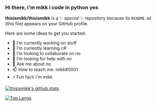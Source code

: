 ### Hi there, i'm mikk i code in python yes

**thisismikk/thisismikk** is a ✨ _special_ ✨ repository because its `README.md` (this file) appears on your GitHub profile.

Here are some ideas to get you started:

- 🔭 I’m currently working on stuff
- 🌱 I’m currently learning c#
- 👯 I’m looking to collaborate on no
- 🤔 I’m looking for help with no
- 💬 Ask me about no
- 📫 How to reach me: mikk#0001
- ⚡ Fun fact: i'm mikk

[![thisismikk's github stats](https://github-readme-stats.vercel.app/api?username=thisismikk&count_private=true)](https://github.com/thisismikk/github-readme-stats)

[![Top Langs](https://github-readme-stats.vercel.app/api/top-langs/?username=thisismikk)](https://github.com/thisismikk/github-readme-stats)
